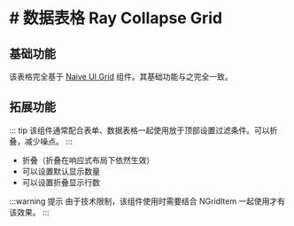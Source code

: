 # # 数据表格 Ray Collapse Grid

## 基础功能

该表格完全基于 [Naive UI Grid](https://www.naiveui.com/zh-CN/dark/components/grid) 组件。其基础功能与之完全一致。

## 拓展功能

::: tip
该组件通常配合表单、数据表格一起使用放于顶部设置过滤条件。可以折叠，减少噪点。
:::

- 折叠（折叠在响应式布局下依然生效）
- 可以设置默认显示数量
- 可以设置折叠显示行数

:::warning 提示
由于技术限制，该组件使用时需要结合 NGridItem 一起使用才有该效果。
:::
